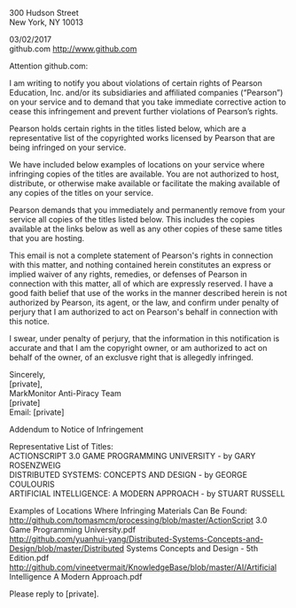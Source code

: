 300 Hudson Street  
New York, NY 10013  

03/02/2017  
github.com http://www.github.com  

Attention github.com:  

I am writing to notify you about violations of certain rights of Pearson Education, Inc. and/or its subsidiaries and affiliated companies (“Pearson”) on your service and to demand that you take immediate corrective action to cease this infringement and prevent further violations of Pearson’s rights.

Pearson holds certain rights in the titles listed below, which are a representative list of the copyrighted works licensed by Pearson that are being infringed on your service.

We have included below examples of locations on your service where infringing copies of the titles are available. You are not authorized to host, distribute, or otherwise make available or facilitate the making available of any copies of the titles on your service.

Pearson demands that you immediately and permanently remove from your service all copies of the titles listed below. This includes the copies available at the links below as well as any other copies of these same titles that you are hosting.

This email is not a complete statement of Pearson's rights in connection with this matter, and nothing contained herein constitutes an express or implied waiver of any rights, remedies, or defenses of Pearson in connection with this matter, all of which are expressly reserved. I have a good faith belief that use of the works in the manner described herein is not authorized by Pearson, its agent, or the law, and confirm under penalty of perjury that I am authorized to act on Pearson's behalf in connection with this notice.

I swear, under penalty of perjury, that the information in this notification is accurate and that I am the copyright owner, or am authorized to act on behalf of the owner, of an exclusve right that is allegedly infringed.

Sincerely,  
[private],  
MarkMonitor Anti-Piracy Team  
[private]  
Email: [private]  

Addendum to Notice of Infringement   

Representative List of Titles:  
ACTIONSCRIPT 3.0 GAME PROGRAMMING UNIVERSITY - by GARY ROSENZWEIG  
DISTRIBUTED SYSTEMS: CONCEPTS AND DESIGN - by GEORGE COULOURIS  
ARTIFICIAL INTELLIGENCE: A MODERN APPROACH - by STUART RUSSELL  

Examples of Locations Where Infringing Materials Can Be Found:
http://github.com/tomasmcm/processing/blob/master/ActionScript 3.0 Game Programming University.pdf  
http://github.com/yuanhui-yang/Distributed-Systems-Concepts-and-Design/blob/master/Distributed Systems Concepts and Design - 5th Edition.pdf   
http://github.com/vineetvermait/KnowledgeBase/blob/master/AI/Artificial Intelligence A Modern Approach.pdf  

Please reply to [private].
